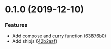 # 0.1.0 (2019-12-10)


### Features

* Add compose and curry function ([63876b0](https://github.com/okmttdhr/fp-minimal/commit/63876b0286104203a50db74c5b38ca8cc66e4a1d))
* Add shipjs ([42b2aaf](https://github.com/okmttdhr/fp-minimal/commit/42b2aafcff2198312eb7589654ff150ab0e5f755))



